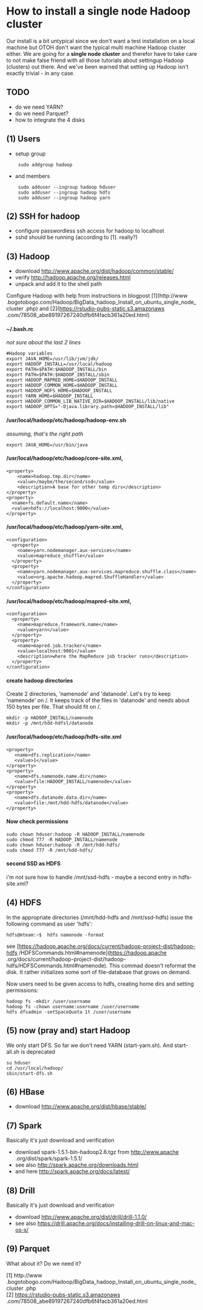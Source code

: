 
# How to install a single node Hadoop cluster
Our install is a bit untypical since we don't want a test installation on a 
local machine but OTOH don't want the typical multi machine Hadoop cluster 
either. We are going for a **single node cluster** and therefor have to take 
care to not make false friend with all those tutorials about settingup Hadoop 
(clusters) out there. And we've been warned that setting up Hadoop isn't 
exactly trivial - in any case.

## TODO
- do we need YARN?
- do we need Parquet?
- how to integrate the 4 disks


## (1) Users
 - setup group 
 
        sudo addgroup hadoop
 
 - and members
 
        sudo adduser --ingroup hadoop hduser
        sudo adduser --ingroup hadoop hdfs
        sudo adduser --ingroup hadoop yarn

## (2) SSH for hadoop
 - configure passwordless ssh access for hadoop to localhost
 - sshd should be running (according to [1]. really?)



## (3) Hadoop
- download http://www.apache.org/dist/hadoop/common/stable/
- verify   http://hadoop.apache.org/releases.html
- unpack and add it to the shell path

Configure Hadoop with help from instructions in blogpost [1](http://www
 .bogotobogo.com/Hadoop/BigData_hadoop_Install_on_ubuntu_single_node_cluster
 .php) and [2](https://rstudio-pubs-static.s3.amazonaws
 .com/78508_abe89197267240dfb6f4facb361a20ed.html)
 
#### ~/.bash.rc
*not sure about the last 2 lines*

	#Hadoop variables
	export JAVA_HOME=/usr/lib/jvm/jdk/
	export HADOOP_INSTALL=/usr/local/hadoop
	export PATH=$PATH:$HADOOP_INSTALL/bin
	export PATH=$PATH:$HADOOP_INSTALL/sbin
	export HADOOP_MAPRED_HOME=$HADOOP_INSTALL
	export HADOOP_COMMON_HOME=$HADOOP_INSTALL
	export HADOOP_HDFS_HOME=$HADOOP_INSTALL
	export YARN_HOME=$HADOOP_INSTALL
	export HADOOP_COMMON_LIB_NATIVE_DIR=$HADOOP_INSTALL/lib/native
	export HADOOP_OPTS="-Djava.library.path=$HADOOP_INSTALL/lib"

#### /usr/local/hadoop/etc/hadoop/hadoop-env.sh
*assuming, that's the right path*

	export JAVA_HOME=/usr/bin/java

#### /usr/local/hadoop/etc/hadoop/core-site.xml, 

	<property>
	    <name>hadoop.tmp.dir</name>
	    <value>/maybe/the/second/ssd</value>
	    <description>A base for other temp dirs</description>
	</property>
	<property>
	  <name>fs.default.name</name>
	  <value>hdfs://localhost:9000</value>
	</property>

#### /usr/local/hadoop/etc/hadoop/yarn-site.xml,

	<configuration>
	  <property>
	    <name>yarn.nodemanager.aux-services</name>
	    <value>mapreduce_shuffle</value>
	  </property>
	  <property>
	    <name>yarn.nodemanager.aux-services.mapreduce.shuffle.class</name>
	    <value>org.apache.hadoop.mapred.ShuffleHandler</value>
	  </property>
	</configuration>

#### /usr/local/hadoop/etc/hadoop/mapred-site.xml,

	<configuration>
	  <property>
	    <name>mapreduce.framework.name</name>
	    <value>yarn</value>
	  </property>
	  <property>
	    <name>mapred.job.tracker</name>
	    <value>localhost:9001</value>
	    <description>where the MapReduce job tracker runs</description>
	  </property>
	</configuration>

#### create hadoop directories
Create 2 directories, 'namenode' and 'datanode'. Let's try to keep 'namenode'
on /. It keeps track of the files in 'datanode' and needs about 150 bytes per 
file. That should fit on /.

	mkdir -p HADOOP_INSTALL/namenode
	mkdir -p /mnt/hdd-hdfsl/datanode


#### /usr/local/hadoop/etc/hadoop/hdfs-site.xml

	<property>
	   <name>dfs.replication</name>
	   <value>1</value>
	</property>
	<property>
	   <name>dfs.namenode.name.dir</name>
	   <value>file:HADOOP_INSTALL/namenode</value>
	</property>
	<property>
	   <name>dfs.datanode.data.dir</name>
	   <value>file:/mnt/hdd-hdfs/datanode</value>
	</property>

#### Now check permissions

	sudo chown hduser:hadoop -R HADOOP_INSTALL/namenode
	sudo chmod 777 -R HADOOP_INSTALL/namenode
	sudo chown hduser:hadoop -R /mnt/hdd-hdfs/
	sudo chmod 777 -R /mnt/hdd-hdfs/

#### second SSD as HDFS
i'm not sure how to handle /mnt/ssd-hdfs - maybe a second entry in hdfs-site.xml?

## (4) HDFS
In the appropriate directories (/mnt/hdd-hdfs and /mnt/ssd-hdfs) issue the 
following command as user 'hdfs':  

	hdfs@mteam:~$  hdfs namenode -format  
     
see [https://hadoop.apache.org/docs/current/hadoop-project-dist/hadoop-hdfs
/HDFSCommands.html#namenode](https://hadoop.apache
.org/docs/current/hadoop-project-dist/hadoop-hdfs/HDFSCommands.html#namenode). 
This commad doesn't reformat the disk. It rather initializes some sort of 
file-database that grows on demand.

Now users need to be given access to hdfs, creating home dirs and setting 
permissions:
 
	hadoop fs -mkdir /user/username
	hadoop fs -chown username:username /user/username
	hdfs dfsadmin -setSpaceQuota 1t /user/username 


## (5) now (pray and) start Hadoop
We only start DFS. So far we don't need YARN (start-yarn.sh). And start-all.sh
is deprecated

	su hduser
	cd /usr/local/hadoop/
	sbin/start-dfs.sh


## (6) HBase
- download http://www.apache.org/dist/hbase/stable/
  
## (7) Spark 
Basically it's just download and verification
- download spark-1.5.1-bin-hadoop2.6.tgz from http://www.apache
 .org/dist/spark/spark-1.5.1/
- see also http://spark.apache.org/downloads.html
- and here http://spark.apache.org/docs/latest/   
  
## (8) Drill
Basically it's just download and verification
- download http://www.apache.org/dist/drill/drill-1.1.0/
- see also https://drill.apache.org/docs/installing-drill-on-linux-and-mac-os-x/

## (9) Parquet
What about it? Do we need it?



[1] http://www
 .bogotobogo.com/Hadoop/BigData_hadoop_Install_on_ubuntu_single_node_cluster
 .php  
[2] https://rstudio-pubs-static.s3.amazonaws
.com/78508_abe89197267240dfb6f4facb361a20ed.html  